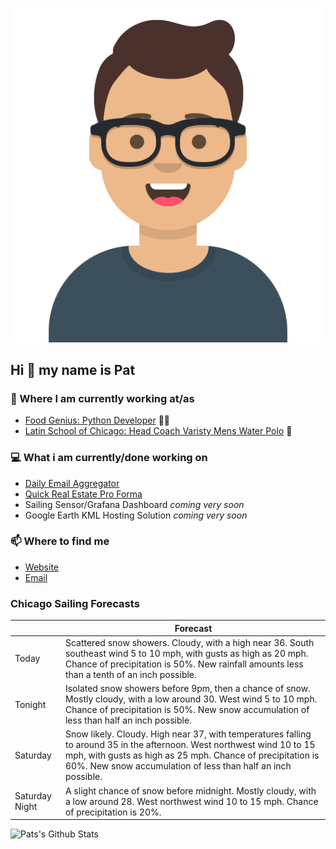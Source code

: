 [![Social banner for p-j-falconer](https://raw.githubusercontent.com/P-J-FALCONER/P-J-FALCONER/master/assets/avataaars.svg)](https://patfalconer.com/)
## Hi :wave: my name is Pat

### 💼 Where I am currently working at/as
- [Food Genius: Python Developer](https://getfoodgenius.com/) 🍔🐍
- [Latin School of Chicago: Head Coach Varisty Mens Water Polo](https://www.latinschool.org/) 🤽


### 💻 What i am currently/done working on
 - [Daily Email Aggregator](https://github.com/P-J-FALCONER/dott_daily_mail)
 - [Quick Real Estate Pro Forma](https://github.com/P-J-FALCONER/henry)
 - Sailing Sensor/Grafana Dashboard *coming very soon*
 - Google Earth KML Hosting Solution *coming very soon*

### 📫 Where to find me
 - [Website](https://patfalconer.com/)
 - [Email](mailto:patrick.j.falconer@gmail.com)


### Chicago Sailing Forecasts
|   | Forecast  |
|---|---|
| Today | Scattered snow showers. Cloudy, with a high near 36. South southeast wind 5 to 10 mph, with gusts as high as 20 mph. Chance of precipitation is 50%. New rainfall amounts less than a tenth of an inch possible. |
| Tonight | Isolated snow showers before 9pm, then a chance of snow. Mostly cloudy, with a low around 30. West wind 5 to 10 mph. Chance of precipitation is 50%. New snow accumulation of less than half an inch possible. |
| Saturday | Snow likely. Cloudy. High near 37, with temperatures falling to around 35 in the afternoon. West northwest wind 10 to 15 mph, with gusts as high as 25 mph. Chance of precipitation is 60%. New snow accumulation of less than half an inch possible. |
| Saturday Night | A slight chance of snow before midnight. Mostly cloudy, with a low around 28. West northwest wind 10 to 15 mph. Chance of precipitation is 20%. |

![Pats's Github Stats](https://github-readme-stats.vercel.app/api?username=p-j-falconer&show_icons=true&theme=radical)
